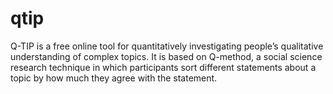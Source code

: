 # qtip
Q-TIP is a free online tool for quantitatively investigating people’s qualitative understanding of complex topics. It is based on Q-method, a social science research technique in which participants sort different statements about a topic by how much they agree with the statement.
